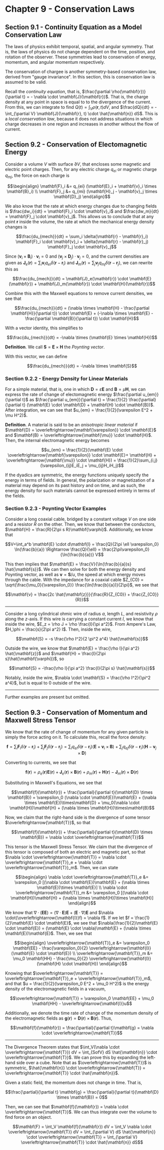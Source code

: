 # Chapter 9 - Conservation Laws

## Section 9.1 - Continuity Equation as a Model Conservation Law

The laws of physics exhibit temporal, spatial, and angular symmetry. That is, the laws of physics do not change dependent on the time, position, and rotation of the observer. These symmetries lead to conservation of energy, momentum, and angular momentum respectively.

The conservation of chargee is another symmetry-based conservation law, derived from "gauge invariance". In this section, this is conservation law is assumed to be valid.

Recall the *continuity equation*, that is, $\frac{\partial \rho(\mathbf{r})}{\partial t} = - \nabla \cdot \mathbf{J}(\mathbf{r})$. That is, the charge density at any point in space is equal to to the divergence of the current. From this, we can integrate to find $Q(t) = \int_V \rho(\mathbf{r}, t) dV$, and $\frac{dQ}{dt} = -\int_{\partial V} \mathbf{J}(\mathbf{r}, t) \cdot \hat{\mathbf{n}} dS$. This is a *local conservation law*, because it does not address situations in which charge decreases in one region and increases in another without the flow of current.

## Section 9.2 - Conservation of Electomagnetic Energy

Consider a volume $V$ with surface $\partial V$, that encloses some magnetic and electric point charges. Then, for any electric charge $q_{ei}$ or magnetic charge $q_{mj}$, the force on each charge is

$$\begin{align}
    \mathbf{F}_i &= q_{ei} (\mathbf{E}_i + \mathbf{v}_i \times \mathbf{B}_i) \\
    \mathbf{F}_j &= q_{mi} (\mathbf{H}_j - \mathbf{v}_j \times \mathbf{D}_j)
\end{align}$$

We also know that the rate at which energy changes due to changing fields is $\frac{dw_i}{dt} = \mathbf{F}_i \cdot \mathbf{v}_i$ and $\frac{dw_m}{dt} = \mathbf{F}_j \cdot \mathbf{v}_j$. This allows us to conclude that at any point $\mathbf{r}$ inside the volume, the rate at which the mechanical energy density changes is

$$\frac{du_{mech}}{dt} = \sum_i \delta(\mathbf{r} - \mathbf{r}_i) \mathbf{F}_i \cdot \mathbf{v}_i + \delta(\mathbf{r} - \mathbf{r}_j) \mathbf{F}_j \cdot \mathbf{v}_j$$

Since $(\mathbf{v}_i \times \mathbf{B}_i) \cdot \mathbf{v}_i = 0$ and $(\mathbf{v}_j \times \mathbf{D}_j) \cdot \mathbf{v}_j = 0$, and the current densities are given as $\mathbf{J}_e(\mathbf{r}) = \sum_i \mathbf{v}_i q_{ei}\delta(\mathbf{r} - \mathbf{r}_i)$ and $\mathbf{J}_m(\mathbf{r}) = \sum_j \mathbf{v}_j q_{mj}\delta(\mathbf{r} - \mathbf{r}_j)$, we can rewrite this as

$$\frac{du_{mech}}{dt} = \mathbf{J}_e(\mathbf{r}) \cdot \mathbf{E}(\mathbf{r}) + \mathbf{J}_m(\mathbf{r}) \cdot \mathbf{H}(\mathbf{r})$$

Combine this with the Maxwell equations to remove current densities, we see that

$$\frac{du_{mech}}{dt} = (\nabla \times \mathbf{H} - \frac{\partial \mathbf{H}}{\partial t}) \cdot \mathbf{E} + (-\nabla \times \mathbf{E} - \frac{\partial \mathbf{B}}{\partial t}) \cdot \mathbf{H}$$

With a vector identity, this simplifies to

$$\frac{du_{mech}}{dt} = -\nabla \times (\mathbf{E} \times \mathbf{H})$$

**Definition**. We call $\mathbf{S} = \mathbf{E} \times \mathbf{H}$ the *Poynting vector*.

With this vector, we can define

$$\frac{du_{mech}}{dt} = -\nabla \times \mathbf{S}$$

### Section 9.2.2 - Energy Density for Linear Materials

For a simple material, that is, one in which $\mathbf{D} = \varepsilon \mathbf{E}$ and $\mathbf{B} = \mu \mathbf{H}$, we can express the rate of change of electomagnetic energy $\frac{\partial u_{em}}{\partial t}$ as $\frac{\partial u_{em}}{\partial t} = \frac{1}{2} \frac{\partial}{\partial t} (\mathbf{E} \cdot \mathbf{D} + \mathbf{H} \cdot \mathbf{B})$. After integration, we can see that $u_{em} = \frac{1}{2}(\varepsilon E^2 + \mu H^2)$.

**Definition**. A material is said to be an *anisotropic linear material* if $\mathbf{D} = \overleftrightarrow{\mathbf{\varepsilon}} \cdot \mathbf{E}$ and $\mathbf{B} = \overleftrightarrow{\mathbf{\mu}} \cdot \mathbf{H}$. Then, the internal electromagnetic energy becomes

$$u_{em} = \frac{1}{2}(\mathbf{E} \cdot \overleftrightarrow{\mathbf{\varepsilon}} \cdot \mathbf{E}+ \mathbf{H} + \overleftrightarrow{\mathbf{\mu}} \cdot \mathbf{H}) = \frac{1}{2}\sum_{i,j}(\varepsilon_{ij}E_iE_j + \mu_{ij}H_iH_j)$$

If the dyadics are symmetric, the energy functions uniquely specify the energy in terms of fields. In general, the polarization or magnetization of a material may depend on its past history and on time, and as such, the energy density for such materials cannot be expressed entirely in terms of the fields.

### Section 9.2.3 - Poynting Vector Examples

Consider a long coaxial cable, bridged by a constant voltage $V$ on one side and a resistor $R$ on the other. Then, we know that between the conductors, $\mathbf{H} = \frac{R}{2\pi s R}\mathbf{\varphi}$. Additionally, we know that

$$V=\int_a^b \mathbf{E} \cdot d\mathbf{l} = \frac{Q}{2\pi \ell \varepsilon_0} \ln(\frac{b}{a}) \Rightarrow \frac{Q}{\ell} = \frac{2\pi\varepsilon_0}{\ln(\frac{b}{a})} V$$

This then implies that $\mathbf{E} = \frac{V}{\ln(\frac{b}{a})s} \hat{\mathbf{s}}$. We can then solve for both the energy density and Poynting vector, as well as $\mathbf{v} = \mathbf{S} / u$, the speed at which energy moves through the cable. With the impedance for a coaxial cable $Z_{C0} = \sqrt{\frac{\mu_0}{\varepsilon_0}} \frac{\ln(\frac{b}{a})}{2\pi}$, we see that

$$\mathbf{v} = \frac{2c \hat{\mathbf{z}}}{\frac{R}{Z_{C0}} + \frac{Z_{C0}}{R}}$$

---

Consider a long cylindrical ohmic wire of radius $a$, length $L$, and resistivity $\rho$ along the $z$-axis. If this wire is carrying a constant current $I$, we know that inside the wire, $E_z = \rho J = \rho \frac{I}{\pi a^2}$. From Ampere's Law, $H_\phi = \frac{s}{2\pi a^2} I$. Then, inside the wire,

$$\mathbf{S} = -s \frac{\rho I^2}{2 \pi^2 a^4} \hat{\mathbf{s}}$$

Outside the wire, we know that $\mathbf{E} = \frac{\rho I}{\pi a^2} \hat{\mathbf{z}}$ and $\mathbf{H} = \frac{I}{2\pi s}\hat{\mathbf{\varphi}}$, so

$$\mathbf{S} = -\frac{\rho I}{\pi a^2} \frac{I}{2\pi s} \hat{\mathbf{s}}$$

Notably, inside the wire, $\nabla \cdot \mathbf{S} = \frac{\rho I^2}{\pi^2 a^4}$, but is equal to $0$ outside of the wire.

---

Further examples are present but omitted.

## Section 9.3 - Conservation of Momentum and Maxwell Stress Tensor

We know that the rate of change of momentum for any given particle is simply the force acting on it. To calculate this, recall the force density:

$$\mathbf{f} = \sum_i \mathbf{F}_i\delta(\mathbf{r}-\mathbf{r}_i) + \sum_j \mathbf{F}_j\delta(\mathbf{r}-\mathbf{r}_j) = \sum_i q_{ei}\delta(\mathbf{r}-\mathbf{r}_i)(\mathbf{E} + \mathbf{v}_i \times \mathbf{B}) + \sum_j q_{ej} \delta(\mathbf{r}-\mathbf{r}_i) (\mathbf{H} - \mathbf{v}_j \times \mathbf{D})$$

Converting to currents, we see that

$$\mathbf{f}(\mathbf{r}) = \rho_e(\mathbf{r})\mathbf{E}(\mathbf{r}) + \mathbf{J}_e(\mathbf{r}) \times \mathbf{B}(\mathbf{r}) + \rho_m(\mathbf{r}) + \mathbf{H}(\mathbf{r}) - \mathbf{J}_m(\mathbf{r}) \times \mathbf{D}(\mathbf{r})$$

Substituting in Maxwell's Equations, we see that

$$\mathbf{f}(\mathbf{r}) + \frac{\partial}{\partial t}(\mathbf{D} \times \mathbf{B}) = \varepsilon_0 (\nabla \cdot \mathbf{E})\mathbf{E} + (\nabla \times \mathbf{E})\times\mathbf{D} + \mu_0(\nabla \cdot \mathbf{H})\mathbf{H} + (\nabla \times \mathbf{H})\times\mathbf{B}$$

Now, we claim that the right-hand side is the divergence of some tensor $\overleftrightarrow{\mathbf{T}}$, so that

$$\mathbf{f}(\mathbf{r}) + \frac{\partial}{\partial t}(\mathbf{D} \times \mathbf{B}) = \nabla \cdot \overleftrightarrow{\mathbf{T}}$$

This tensor is the Maxwell Stress Tensor. We claim that the divergence of this tensor is composed of both an electric and magnetic part, so that $\nabla \cdot \overleftrightarrow{\mathbf{T}} = \nabla \cdot \overleftrightarrow{\mathbf{T}}_e + \nabla \cdot \overleftrightarrow{\mathbf{T}}_m$. Then, we  can state

$$\begin{align}
\nabla \cdot \overleftrightarrow{\mathbf{T}}_e &= \varepsilon_0 [(\nabla \cdot \mathbf{E})\mathbf{E} + (\nabla \times \mathbf{E})\times \mathbf{E}] \\
\nabla \cdot \overleftrightarrow{\mathbf{T}}_m &= \varepsilon_0 [(\nabla \cdot \mathbf{H})\mathbf{H} + (\nabla \times \mathbf{H})\times \mathbf{H}]
\end{align}$$

We know that $\nabla \cdot(\mathbf{EE}) = (\nabla \cdot \mathbf{E})\mathbf{E} + (\mathbf{E} \cdot \nabla)\mathbf{E}$ and $\nabla \cdot(\overleftrightarrow{\mathbf{I}}f) = \nabla f$. If we let $f = \frac{1}{2}\mathbf{E} \cdot \mathbf{E}$, we see that $\nabla(\frac{1}{2}\mathbf{E} \cdot \mathbf{E}) = (\mathbf{E} \cdot \nabla)\mathbf{E} + (\nabla \times \mathbf{E})\mathbf{E}$. Then, we see that

$$\begin{align}
\overleftrightarrow{\mathbf{T}}_e &= \varepsilon_0 \mathbf{EE} - \frac{\varepsilon_0}{2} \overleftrightarrow{\mathbf{I}}(\mathbf{E} \cdot \mathbf{E}) \\
\overleftrightarrow{\mathbf{T}}_m &= \mu_0 \mathbf{HH} - \frac{\mu_0}{2} \overleftrightarrow{\mathbf{I}}(\mathbf{H} \cdot \mathbf{H})
\end{align}$$

Knowing that $\overleftrightarrow{\mathbf{T}} = \overleftrightarrow{\mathbf{T}}_e + \overleftrightarrow{\mathbf{T}}_m$, and that $u = \frac{1}{2}(\varepsilon_0 E^2 + \mu_0 H^2)$ is the energy density of the electromagnetic fields in a vacuum,

$$\overleftrightarrow{\mathbf{T}} = \varepsilon_0 \mathbf{EE} + \mu_0 \mathbf{HH} - \overleftrightarrow{\mathbf{I}}u$$

Additionally, we denote the time rate of change of the momentum density of the electromagnetic fields as $\mathbf{g}(\mathbf{r}) = \mathbf{D}(\mathbf{r}) \times \mathbf{B}(\mathbf{r})$. Thus,

$$\mathbf{f}(\mathbf{r}) = \frac{\partial}{\partial t}\mathbf{g} = \nabla \cdot \overleftrightarrow{\mathbf{T}}$$

---

The Divergence Theorem states that $\int_V(\nabla \cdot \overleftrightarrow{\mathbf{T}}) dV = \int_{SofV} dS \hat{\mathbf{n}} \cdot \overleftrightarrow{\mathbf{T}}$. We can prove this by expanding the left-hand side over a cube. Note that as $\overleftrightarrow{\mathbf{T}}$ is symmetric, $\hat{\mathbf{n}} \cdot \overleftrightarrow{\mathbf{T}} = \overleftrightarrow{\mathbf{T}} \cdot \hat{\mathbf{n}}$.

Given a static field, the momentum does not change in time. That is,

$$\frac{\partial}{\partial t} \mathbf{g} = \frac{\partial}{\partial t}(\mathbf{D} \times \mathbf{B}) = 0$$

Then, we can see that $\mathbf{f}(\mathbf{r}) = \nabla \cdot \overleftrightarrow{\mathbf{T}}$. We can thus integrate over the volume to find force on an object.

$$\mathbf{F} = \int_V \mathbf{f}(\mathbf{r}) dV = \int_V \nabla \cdot \overleftrightarrow{\mathbf{T}} dV = \int_{\partial V} dS \hat{\mathbf{n}} \cdot \overleftrightarrow{\mathbf{T}} = \int_{\partial V} \overleftrightarrow{\mathbf{T}} \cdot \hat{\mathbf{n}} dS$$
